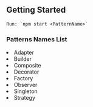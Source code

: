 ## Getting Started

    Run: `npm start <PatternName>`

### Patterns Names List

<li>Adapter</li>
<li>Builder</li>
<li>Composite</li>
<li>Decorator</li>
<li>Factory</li>
<li>Observer</li>
<li>Singleton</li>
<li>Strategy</li>